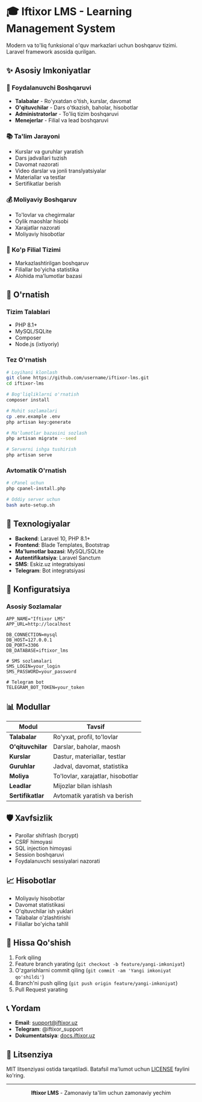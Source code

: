 # 🎓 Iftixor LMS - Learning Management System

Modern va to'liq funksional o'quv markazlari uchun boshqaruv tizimi. Laravel framework asosida qurilgan.

## ✨ Asosiy Imkoniyatlar

### 👥 Foydalanuvchi Boshqaruvi
- **Talabalar** - Ro'yxatdan o'tish, kurslar, davomat
- **O'qituvchilar** - Dars o'tkazish, baholar, hisobotlar  
- **Administratorlar** - To'liq tizim boshqaruvi
- **Menejerlar** - Filial va lead boshqaruvi

### 📚 Ta'lim Jarayoni
- Kurslar va guruhlar yaratish
- Dars jadvallari tuzish
- Davomat nazorati
- Video darslar va jonli translyatsiyalar
- Materiallar va testlar
- Sertifikatlar berish

### 💰 Moliyaviy Boshqaruv
- To'lovlar va chegirmalar
- Oylik maoshlar hisobi
- Xarajatlar nazorati
- Moliyaviy hisobotlar

### 🏢 Ko'p Filial Tizimi
- Markazlashtirilgan boshqaruv
- Filiallar bo'yicha statistika
- Alohida ma'lumotlar bazasi

## 🚀 O'rnatish

### Tizim Talablari
- PHP 8.1+
- MySQL/SQLite
- Composer
- Node.js (ixtiyoriy)

### Tez O'rnatish
```bash
# Loyihani klonlash
git clone https://github.com/username/iftixor-lms.git
cd iftixor-lms

# Bog'liqliklarni o'rnatish
composer install

# Muhit sozlamalari
cp .env.example .env
php artisan key:generate

# Ma'lumotlar bazasini sozlash
php artisan migrate --seed

# Serverni ishga tushirish
php artisan serve
```

### Avtomatik O'rnatish
```bash
# cPanel uchun
php cpanel-install.php

# Oddiy server uchun  
bash auto-setup.sh
```

## 📱 Texnologiyalar

- **Backend**: Laravel 10, PHP 8.1+
- **Frontend**: Blade Templates, Bootstrap
- **Ma'lumotlar bazasi**: MySQL/SQLite
- **Autentifikatsiya**: Laravel Sanctum
- **SMS**: Eskiz.uz integratsiyasi
- **Telegram**: Bot integratsiyasi

## 🔧 Konfiguratsiya

### Asosiy Sozlamalar
```env
APP_NAME="Iftixor LMS"
APP_URL=http://localhost

DB_CONNECTION=mysql
DB_HOST=127.0.0.1
DB_PORT=3306
DB_DATABASE=iftixor_lms

# SMS sozlamalari
SMS_LOGIN=your_login
SMS_PASSWORD=your_password

# Telegram bot
TELEGRAM_BOT_TOKEN=your_token
```

## 📊 Modullar

| Modul | Tavsif |
|-------|--------|
| **Talabalar** | Ro'yxat, profil, to'lovlar |
| **O'qituvchilar** | Darslar, baholar, maosh |
| **Kurslar** | Dastur, materiallar, testlar |
| **Guruhlar** | Jadval, davomat, statistika |
| **Moliya** | To'lovlar, xarajatlar, hisobotlar |
| **Leadlar** | Mijozlar bilan ishlash |
| **Sertifikatlar** | Avtomatik yaratish va berish |

## 🛡️ Xavfsizlik

- Parollar shifrlash (bcrypt)
- CSRF himoyasi
- SQL injection himoyasi
- Session boshqaruvi
- Foydalanuvchi sessiyalari nazorati

## 📈 Hisobotlar

- Moliyaviy hisobotlar
- Davomat statistikasi
- O'qituvchilar ish yuklari
- Talabalar o'zlashtirishi
- Filiallar bo'yicha tahlil

## 🤝 Hissa Qo'shish

1. Fork qiling
2. Feature branch yarating (`git checkout -b feature/yangi-imkoniyat`)
3. O'zgarishlarni commit qiling (`git commit -am 'Yangi imkoniyat qo'shildi'`)
4. Branch'ni push qiling (`git push origin feature/yangi-imkoniyat`)
5. Pull Request yarating

## 📞 Yordam

- **Email**: support@iftixor.uz
- **Telegram**: @iftixor_support
- **Dokumentatsiya**: [docs.iftixor.uz](https://docs.iftixor.uz)

## 📄 Litsenziya

MIT litsenziyasi ostida tarqatiladi. Batafsil ma'lumot uchun [LICENSE](LICENSE) faylini ko'ring.

---

<div align="center">
  <strong>Iftixor LMS</strong> - Zamonaviy ta'lim uchun zamonaviy yechim
</div>